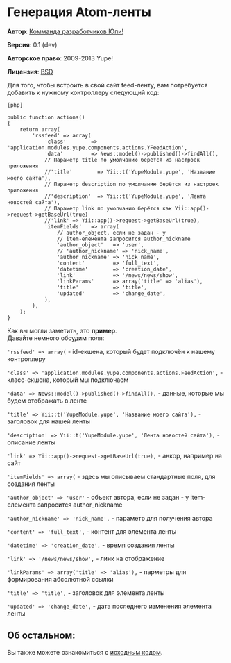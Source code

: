 Генерация Atom-ленты
====================

**Автор**: [Комманда разработчиков Юпи!](http://yupe.ru/feedback/contact?from=docs)

**Версия**: 0.1 (dev)

**Авторское право**:  2009-2013 Yupe!

**Лицензия**: [BSD](https://github.com/yupe/yupe/blob/master/LICENSE)


Для того, чтобы встроить в свой сайт feed-ленту, вам потребуется
добавить к нужному контроллеру следующий код:

~~~
[php]

public function actions()
{
    return array(
        'rssfeed' => array(
            'class'        => 'application.modules.yupe.components.actions.YFeedAction',
            'data'         => News::model()->published()->findAll(),
            // Параметр title по умолчанию берётся из настроек приложения
            //'title'        => Yii::t('YupeModule.yupe', 'Название моего сайта'),
            // Параметр description по умолчанию берётся из настроек приложения
            //'description'  => Yii::t('YupeModule.yupe', 'Лента новостей сайта'),
            // Параметр link по умолчанию берётся как Yii::app()->request->getBaseUrl(true)
            //'link' => Yii::app()->request->getBaseUrl(true),
            'itemFields'   => array(
                // author_object, если не задан - у
                // item-елемента запросится author_nickname
                'author_object'   => 'user',
                // 'author_nickname' => 'nick_name', 
                'author_nickname' => 'nick_name',
                'content'         => 'full_text',
                'datetime'        => 'creation_date',
                'link'            => '/news/news/show',
                'linkParams'      => array('title' => 'alias'),
                'title'           => 'title',
                'updated'         => 'change_date',
            ),
        ),
    );
}
~~~

Как вы могли заметить, это **пример**.  
Давайте немного обсудим поля:

`'rssfeed' => array(` - id-екшена, который будет подключён к нашему контроллеру 

`'class' => 'application.modules.yupe.components.actions.FeedAction',` - класс-екшена, который мы подключаем

`'data' => News::model()->published()->findAll(),` - данные, которые мы будем отображать в ленте

`'title' => Yii::t('YupeModule.yupe', 'Название моего сайта'),` - заголовок для нашей ленты

`'description' => Yii::t('YupeModule.yupe', 'Лента новостей сайта'),` - описание ленты

`'link' => Yii::app()->request->getBaseUrl(true),` - анкор, например на сайт

`'itemFields' => array(` - здесь мы описываем стандартные поля, для создания ленты

`'author_object' => 'user'` - объект автора, если не задан - у item-елемента запросится author_nickname

`'author_nickname' => 'nick_name',` - параметр для получения автора

`'content' => 'full_text',` - контент для элемента ленты

`'datetime' => 'creation_date',` - время создания ленты

`'link' => '/news/news/show',` - линк на отображение

`'linkParams' => array('title' => 'alias'),` - парметры для формирования абсолютной ссылки

`'title' => 'title',` - заголовок для элемента ленты

`'updated' => 'change_date',` - дата последнего изменения элемента ленты

## Об остальном: ##

Вы также можете ознакомиться с [исходным кодом](https://github.com/yupe/yupe/blob/master/protected/modules/yupe/components/actions/FeedAction.php). 